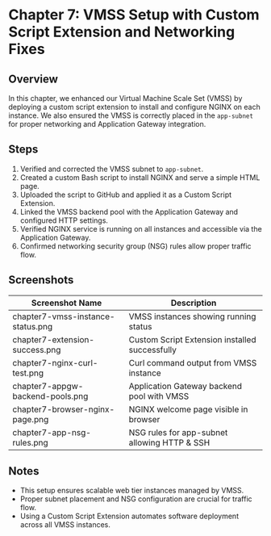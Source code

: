 # Chapter 7: VMSS Setup with Custom Script Extension and Networking Fixes

## Overview

In this chapter, we enhanced our Virtual Machine Scale Set (VMSS) by deploying a custom script extension to install and configure NGINX on each instance. We also ensured the VMSS is correctly placed in the `app-subnet` for proper networking and Application Gateway integration.

## Steps

1. Verified and corrected the VMSS subnet to `app-subnet`.
2. Created a custom Bash script to install NGINX and serve a simple HTML page.
3. Uploaded the script to GitHub and applied it as a Custom Script Extension.
4. Linked the VMSS backend pool with the Application Gateway and configured HTTP settings.
5. Verified NGINX service is running on all instances and accessible via the Application Gateway.
6. Confirmed networking security group (NSG) rules allow proper traffic flow.

## Screenshots

| Screenshot Name                     | Description                                     |
|-------------------------------------|-------------------------------------------------|
| chapter7-vmss-instance-status.png   | VMSS instances showing running status           |
| chapter7-extension-success.png      | Custom Script Extension installed successfully  |
| chapter7-nginx-curl-test.png        | Curl command output from VMSS instance          |
| chapter7-appgw-backend-pools.png    | Application Gateway backend pool with VMSS      |
| chapter7-browser-nginx-page.png     | NGINX welcome page visible in browser           |
| chapter7-app-nsg-rules.png          | NSG rules for app-subnet allowing HTTP & SSH    |

## Notes

- This setup ensures scalable web tier instances managed by VMSS.
- Proper subnet placement and NSG configuration are crucial for traffic flow.
- Using a Custom Script Extension automates software deployment across all VMSS instances.

